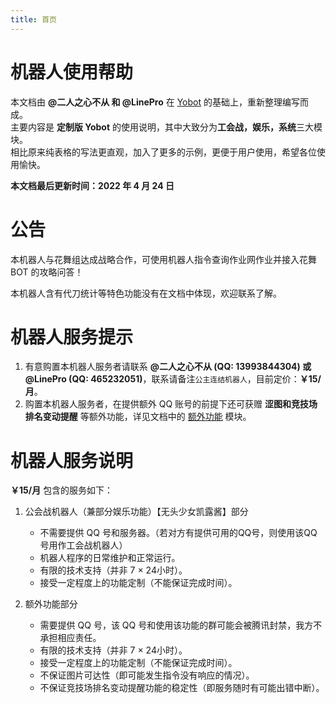 ```yaml
---
title: 首页
---
```


# 机器人使用帮助
本文档由 **@二人之心不从 和 @LinePro** 在 [Yobot](https://github.com/yuudi/yobot) 的基础上，重新整理编写而成。  
主要内容是 **定制版 Yobot** 的使用说明，其中大致分为**工会战，娱乐，系统**三大模块。  
相比原来纯表格的写法更直观，加入了更多的示例，更便于用户使用，希望各位使用愉快。

**本文档最后更新时间：2022 年 4 月 24 日**

# 公告
本机器人与花舞组达成战略合作，可使用机器人指令查询作业网作业并接入花舞 BOT 的攻略问答！

本机器人含有代刀统计等特色功能没有在文档中体现，欢迎联系了解。

# 机器人服务提示
1. 有意购置本机器人服务者请联系 **@二人之心不从 (QQ: 13993844304) 或 @LinePro (QQ: 465232051)**，联系请备注`公主连结机器人`，目前定价：**￥15/月**。
2. 购置本机器人服务者，在提供额外 QQ 账号的前提下还可获赠 **涩图和竞技场排名变动提醒** 等额外功能，详见文档中的 [额外功能](./extra/README.md) 模块。

# 机器人服务说明
**￥15/月** 包含的服务如下：
1. 公会战机器人（兼部分娱乐功能）【无头少女凯露酱】部分
    * 不需要提供 QQ 号和服务器。（若对方有提供可用的QQ号，则使用该QQ号用作工会战机器人）
    * 机器人程序的日常维护和正常运行。
    * 有限的技术支持（并非 7 × 24小时）。
    * 接受一定程度上的功能定制（不能保证完成时间）。

2. 额外功能部分
    * 需要提供 QQ 号，该 QQ 号和使用该功能的群可能会被腾讯封禁，我方不承担相应责任。
    * 有限的技术支持（并非 7 × 24小时）。
    * 接受一定程度上的功能定制（不能保证完成时间）。
    * 不保证图片可达性（即可能发生指令没有响应的情况）。
    * 不保证竞技场排名变动提醒功能的稳定性（即服务随时有可能出错中断）。

